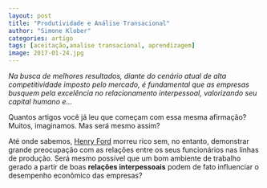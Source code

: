 ```yaml
---
layout: post
title: "Produtividade e Análise Transacional"
author: "Simone Klober"
categories: artigo
tags: [aceitação,analise transacional, aprendizagem]
image: 2017-01-24.jpg
---
```


*Na busca de melhores resultados, diante do cenário atual de alta competitividade imposto pelo mercado, é fundamental que as empresas busquem pela excelência no relacionamento interpessoal, valorizando seu capital humano e…*

Quantos artigos você já leu que começam com essa mesma afirmação? Muitos, imaginamos. Mas será mesmo assim?

Até onde sabemos, [Henry Ford](https://pt.wikipedia.org/wiki/Henry_Ford) morreu rico sem, no entanto, demonstrar grande preocupação com as relações entre os seus funcionários nas linhas de produção. Será mesmo possível que um bom ambiente de trabalho gerado a partir de boas **relações interpessoais** podem de fato influenciar o desempenho econômico das empresas?